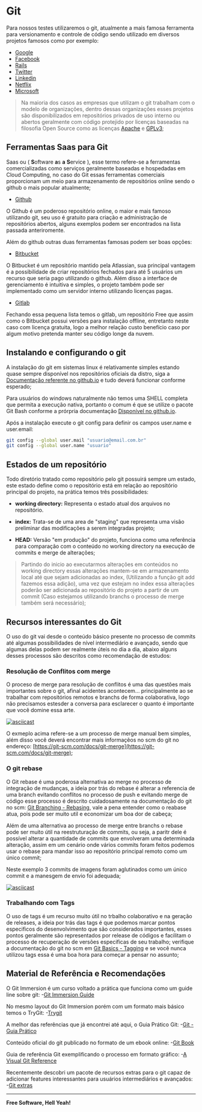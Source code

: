 # Git

Para nossos testes utilizaremos o git, atualmente a mais famosa ferramenta para versionamento e controle de código sendo utilizado em diversos projetos famosos como por exemplo:

- [Google](https://github.com/google)
- [Facebook](https://github.com/facebook)
- [Rails](https://github.com/rails/rails)
- [Twitter](https://github.com/twitter)
- [Linkedin](https://github.com/linkedin)
- [Netflix](https://github.com/netflix)
- [Microsoft](https://github.com/Microsoft)

> Na maioria dos casos as empresas que utilizam o git trabalham com o modelo de organizações, dentro dessas organizações esses projetos são disponibilizados em repositórios privados de uso interno ou abertos geralmente com código protejido por licenças baseadas na filosofia Open Source como as licenças [Apache](http://www.apache.org/licenses/LICENSE-2.0) e [GPLv3](https://www.gnu.org/licenses/gpl-3.0.pt-br.html);

## Ferramentas Saas para Git

Saas ou ( **S**oftware **a**s **a** **S**ervice ), esse termo refere-se a ferramentas comercializadas como serviços geralmente baseadas e hospedadas em Cloud Computing, no caso do Git essas ferramentas comerciais proporcionam um meio para armazenamento de repositórios online sendo o github o mais popular atualmente;

- [Github](http://www.github.com/)

O Github é um poderoso repositório online, o maior e mais famoso utilizando git, seu uso é gratuito para criação e administração de repositórios abertos, alguns exemplos podem ser encontrados na lista passada anteriromente.

Além do github outras duas ferramentas famosas podem ser boas opções:

- [Bitbucket](https://bitbucket.org/product)

O Bitbucket é um repositório mantido pela Atlassian, sua principal vantagem é a possibilidade de criar repositórios fechados para até 5 usuários um recurso que seria pago utilizando o github. Além disso a interface de gerenciamento é intuitiva e simples, o projeto também pode ser implementado como um servidor interno utilizando licenças pagas.

- [Gitlab](https://about.gitlab.com/gitlab-com/)

Fechando essa pequena lista temos o gitlab, um repositório Free que assim como o Bitbucket possui versões para instalação offline, entretanto neste caso com licença gratuita, logo a melhor relação custo benefício caso por algum motivo pretenda manter seu código longe da nuvem.

## Instalando e configurando o git

A instalação do git em sistemas linux é relativamente simples estando quase sempre disponível nos repositórios oficiais da distro, siga a [Documentação referente no github.io](https://git-scm.com/download/linux) e tudo deverá funcionar conforme esperado;

Para usuários do windows naturalmente não temos uma SHELL completa que permita a execução nativa, portanto o comum é que se utilize o pacote Git Bash conforme a prórpria documentação [Disponível no github.io](git-for-windows.github.io/).

Após a instalação execute o git config para definir os campos user.name e  user.email:

```sh
git config --global user.mail "usuario@email.com.br"
git config --global user.name "usuario"
```

## Estados de um repositório

Todo diretório tratado como repositório pelo git possuirá sempre um estado, este estado define como o repositório está em relação ao repositório principal do projeto, na prática temos três possibilidades:

- **working directory:** Representa o estado atual dos arquivos no repositório.

- **index:** Trata-se de uma area de "staging" que representa uma visão preliminar das modificações a serem integradas projeto;

- **HEAD:**  Versão "em produção" do projeto, funciona como uma referência para comparação com o conteúdo no working directory na execução de commits e merge de alterações;

> Partindo do inicio ao executarmos alterações em conteúdos no working directory essas alterações mantem-se em armazenamento local até que sejam adicionadas ao index, (Utilizando a função git add fazemos essa adição), uma vez que estejam no index essa alterações poderão ser adicionada ao repositório do projeto a partir de um commit (Caso estejamos utilizando branchs o processo de merge também será necessário);

## Recursos interessantes do Git

O uso do git vai desde o conteúdo básico presente no processo de commits até algumas possibilidades de nível intermediário e avançado, sendo que algumas delas podem ser realmente úteis no dia a dia, abaixo alguns desses processos são descritos como recomendação de estudos:

### Resolução de Conflitos com merge

O proceso de merge para resolução de conflitos é uma das questões mais importantes sobre o git, afinal acidentes acontecem... principalmente ao se trabalhar com repositórios remotos e branchs de forma colaborativa, logo não precisamos estesder a conversa para esclarecer o quanto é importante que você domine essa arte.

[![asciicast](https://asciinema.org/a/4flEZqm10bnO7RvQvTyFkQrE2.png)](https://asciinema.org/a/4flEZqm10bnO7RvQvTyFkQrE2)

O exmeplo acima refere-se a um processo de merge manual bem simples, além disso você deverá encontrar mais informaçẽos no scm do git no endereço: [https://git-scm.com/docs/git-merge](https://git-scm.com/docs/git-merge);

### O git rebase

O Git rebase é uma poderosa alternativa ao merge no processo de integração de mudanças, a ideia por trás do rebase é alterar a referencia de uma branch evitando conflitos no processo de push e evitando merge de código esse processo é descrito cuidadosamente na documentação do git no scm: [Git Branching - Rebasing](https://git-scm.com/book/en/v2/Git-Branching-Rebasing), vale a pena entender como o reabase atua, pois pode ser muito util e economizar um boa dor de cabeça;

Além de uma alternativa ao processo de merge entre branchs o rebase pode ser muito útil na reestruturação de commits, ou seja, a paritr dele é possível alterar a quantidade de commits que envolveram uma determinada alteração, assim em um cenário onde vários commits foram feitos podemos usar o rebase para mandar isso ao repositório principal remoto como um único commit;

Neste exemplo 3 commits de imagens foram aglutinados como um único commit e a manesgem de envio foi adequada;

[![asciicast](https://asciinema.org/a/sIyiAk6O1fC2ZTdVS4MVX1Gan.png)](https://asciinema.org/a/sIyiAk6O1fC2ZTdVS4MVX1Gan)

### Trabalhando com Tags

O uso de tags é um recurso muito útil no trbalho colaborativo e na geração de releases, a ideia por trás das tags é que podemos marcar pontos especificos do desenvolvimento que são considerados importantes, esses pontos geralmente são representados por release de códigos e facilitam o processo de recuperação de versões especificas de seu trabalho; verifique a documentação do git no scm em [Git Basics - Tagging](https://git-scm.com/book/en/v2/Git-Basics-Tagging) e se você nunca utilizou tags essa é uma boa hora para começar a pensar no assunto;

## Material de Referência e Recomendações

O Git Immersion é um curso voltado a prática que funciona como um guide line sobre git:
 -[Git Immersion Guide](http://gitimmersion.com/)

No mesmo layout do Git Immersion porém com um formato mais básico temos o TryGit:
 -[Trygit](https://try.github.io)

A melhor das referências que já encontrei até aqui, o Guia Prático Git:
 -[Git - Guia Prático](http://rogerdudler.github.io/git-guide/index.pt_BR.html)

Conteúdo oficial do git publicado no formato de um ebook online:
 -[Git Book](https://git-scm.com/book/pt-br/v2)

Guia de referência Git exemplificando o processo em formato gráfico:
 -[A Visual Git Reference](http://marklodato.github.io/visual-git-guide/index-en.html)

Recentemente descobri um pacote de recursos extras para o git capaz de adicionar features interessantes para usuários intermediários e avançados:
-[Git extras](https://github.com/tj/git-extras)

---

**Free Software, Hell Yeah!**
